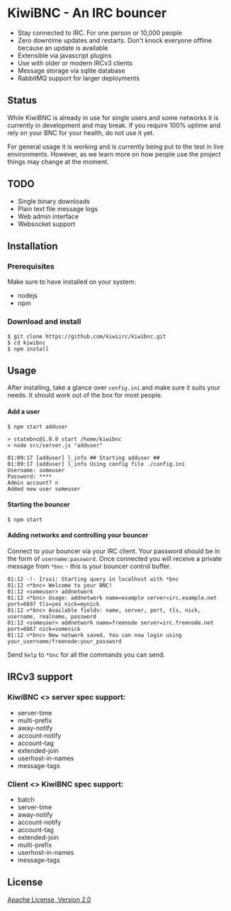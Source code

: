 # KiwiBNC - An IRC bouncer

* Stay connected to IRC. For one person or 10,000 people
* Zero downtime updates and restarts. Don't knock everyone offline because an update is available
* Extensible via javascript plugins
* Use with older or modern IRCv3 clients
* Message storage via sqlite database
* RabbitMQ support for larger deployments

## Status
While KiwiBNC is already in use for single users and some networks it is currently in development and may break. If you require 100% uptime and rely on your BNC for your health, do not use it yet.

For general usage it is working and is currently being put to the test in live environments. However, as we learn more on how people use the project things may change at the moment.

## TODO
* Single binary downloads
* Plain text file message logs
* Web admin interface
* Websocket support

## Installation

### Prerequisites
Make sure to have installed on your system:
* nodejs
* npm

### Download and install
```shell
$ git clone https://github.com/kiwiirc/kiwibnc.git
$ cd kiwibnc
$ npm install
```

## Usage
After installing, take a glance over `config.ini` and make sure it suits your needs. It should work out of the box for most people.

#### Add a user
```shell
$ npm start adduser

> statebnc@1.0.0 start /home/kiwibnc
> node src/server.js "adduser"

01:09:17 [adduser] l_info ## Starting adduser ##
01:09:17 [adduser] l_info Using config file ./config.ini
Username: someuser
Password: ****
Admin account? n
Added new user someuser
```

#### Starting the bouncer
```shell
$ npm start
```

#### Adding networks and controlling your bouncer
Connect to your bouncer via your IRC client. Your password should be in the form of `username:password`. Once connected you will receive a private message from `*bnc` - this is your bouncer control buffer.

```
01:12 -!- Irssi: Starting query in localhost with *bnc
01:12 <*bnc> Welcome to your BNC!
01:12 <someuser> addnetwork
01:12 <*bnc> Usage: addnetwork name=example server=irc.example.net port=6697 tls=yes nick=mynick
01:12 <*bnc> Available fields: name, server, port, tls, nick, username, realname, password
01:12 <someuser> addnetwork name=freenode server=irc.freenode.net port=6667 nick=somenick
01:12 <*bnc> New network saved. You can now login using your_username/freenode:your_password
```

Send `help` to `*bnc` for all the commands you can send.


## IRCv3 support

### KiwiBNC <> server spec support:
* server-time
* multi-prefix
* away-notify
* account-notify
* account-tag
* extended-join
* userhost-in-names
* message-tags

### Client <> KiwiBNC spec support:
* batch
* server-time
* away-notify
* account-notify
* account-tag
* extended-join
* multi-prefix
* userhost-in-names
* message-tags

## License
[Apache License, Version 2.0](http://www.apache.org/licenses/LICENSE-2.0.html)
